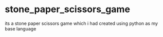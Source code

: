 # stone_paper_scissors_game
its a stone paper scissors game which i had created using python as my base language 
